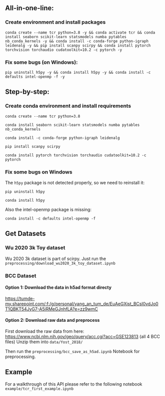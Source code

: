 ## All-in-one-line:
### Create environment and install packages

`conda create --name tcr python=3.8 -y && conda activate tcr && conda install seaborn scikit-learn statsmodels numba pytables nb_conda_kernels -y && conda install -c conda-forge python-igraph leidenalg -y && pip install scanpy scirpy && conda install pytorch torchvision torchaudio cudatoolkit=10.2 -c pytorch -y`

### Fix some bugs (on Windows):

`pip uninstall h5py -y && conda install h5py -y && conda install -c defaults intel-openmp -f -y`

## Step-by-step: 
### Create conda environment and install requirements

`conda create --name tcr python=3.8`

`conda install seaborn scikit-learn statsmodels numba pytables nb_conda_kernels`

`conda install -c conda-forge python-igraph leidenalg`

`pip install scanpy scirpy`

`conda install pytorch torchvision torchaudio cudatoolkit=10.2 -c pytorch`

### Fix some bugs on Windows
The `h5py` package is not detected properly, so we need to reinstall it:

`pip uninstall h5py`

`conda install h5py`

Also the intel-openmp package is missing:

`conda install -c defaults intel-openmp -f`

## Get Datasets
### Wu 2020 3k Toy dataset
Wu 2020 3k dataset is part of scirpy. Just run the `preprocessing/download_wu2020_3k_toy_dataset.ipynb`

### BCC Dataset
#### Option 1: Download the data in h5ad format directy
https://tumde-my.sharepoint.com/:f:/g/personal/yang_an_tum_de/EuAeGXist_BCsI0vdJo0T1QBKT54JyG7-A5iRMeGJnhfLA?e=zz9wmC

#### Option 2: Download raw data and preprocess
First download the raw data from here: https://www.ncbi.nlm.nih.gov/geo/query/acc.cgi?acc=GSE123813 (all 4 BCC files) 
Unzip them into `data/Yost_2018/`

Then run the `preprocessing/bcc_save_as_h5ad.ipynb` Notebook for preprocessing.

## Example
For a walkthrough of this API please refer to the following notebook `example/tcr_first_example.ipynb`